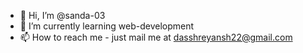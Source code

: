 - 👋 Hi, I’m @sanda-03
- 🌱 I’m currently learning web-development
- 📫 How to reach me - just mail me at dasshreyansh22@gmail.com



<!---
sanda-03/sanda-03 is a ✨ special ✨ repository because its `README.md` (this file) appears on your GitHub profile.
You can click the Preview link to take a look at your changes.
--->
